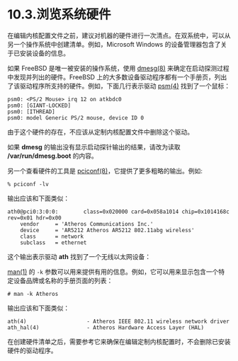 # 10.3.浏览系统硬件

在编辑内核配置文件之前，建议对机器的硬件进行一次清点。在双系统中，可以从另一个操作系统中创建清单。例如，Microsoft Windows 的设备管理器包含了关于已安装设备的信息。

如果 FreeBSD 是唯一被安装的操作系统，使用 [dmesg(8)](https://www.freebsd.org/cgi/man.cgi?query=dmesg&sektion=8&format=html) 来确定在启动探测过程中发现并列出的硬件。FreeBSD 上的大多数设备驱动程序都有一个手册页，列出了该驱动程序所支持的硬件。例如，下面几行表示驱动 [psm(4)](https://www.freebsd.org/cgi/man.cgi?query=psm&sektion=4&format=html) 找到了一个鼠标：

```shell-sessionl
psm0: <PS/2 Mouse> irq 12 on atkbdc0
psm0: [GIANT-LOCKED]
psm0: [ITHREAD]
psm0: model Generic PS/2 mouse, device ID 0
```

由于这个硬件的存在，不应该从定制内核配置文件中删除这个驱动。

如果 **dmesg** 的输出没有显示启动探针输出的结果，请改为读取 **/var/run/dmesg.boot** 的内容。

另一个查看硬件的工具是 [pciconf(8)](https://www.freebsd.org/cgi/man.cgi?query=pciconf&sektion=8&format=html)，它提供了更多粗略的输出。例如:

```shell-sessionl
% pciconf -lv
```

输出应该和下面类似：

```shell-sessionl
ath0@pci0:3:0:0:        class=0x020000 card=0x058a1014 chip=0x1014168c rev=0x01 hdr=0x00
    vendor     = 'Atheros Communications Inc.'
    device     = 'AR5212 Atheros AR5212 802.11abg wireless'
    class      = network
    subclass   = ethernet
```

这个输出表示驱动 **ath** 找到了一个无线以太网设备：

[man(1)](https://www.freebsd.org/cgi/man.cgi?query=man&sektion=1&format=html) 的 `-k` 参数可以用来提供有用的信息。例如，它可以用来显示包含一个特定设备品牌或名称的手册页面的列表：

```shell-sessionl
# man -k Atheros
```

输出应该和下面类似：

```shell-sessionl
ath(4)                   - Atheros IEEE 802.11 wireless network driver
ath_hal(4)               - Atheros Hardware Access Layer (HAL)
```

在创建硬件清单之后，需要参考它来确保在编辑定制内核配置时，不会删除已安装硬件的驱动程序。

